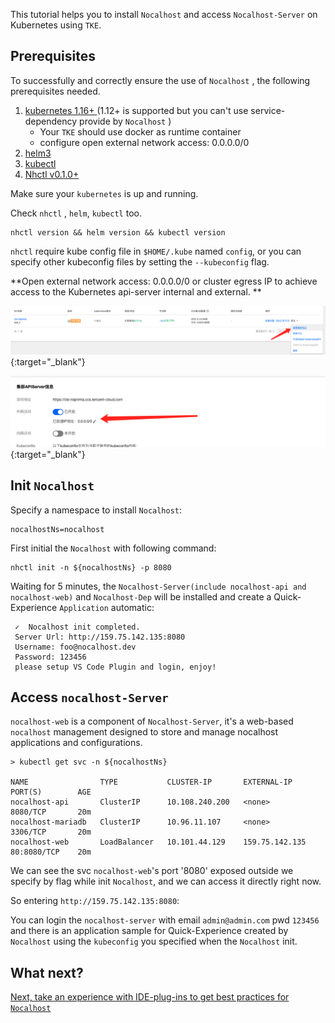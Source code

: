 This tutorial helps you to install `Nocalhost` and access `Nocalhost-Server` on Kubernetes using `TKE`.



## Prerequisites

To successfully and correctly ensure the use of `Nocalhost` , the following prerequisites needed.

1. [kubernetes 1.16+ ](https://minikube.sigs.k8s.io/docs/start/)(1.12+ is supported but you can't use service-dependency provide by `Nocalhost` )
   - Your `TKE` should use docker as runtime container
   - configure open external network access: 0.0.0.0/0 
2. [helm3](https://github.com/helm/helm/releases)
3. [kubectl](https://kubernetes.io/docs/tasks/tools/install-kubectl/)
4. [Nhctl v0.1.0+](https://nocalhost.dev/installation/)



Make sure your `kubernetes` is up and running. 



Check `nhctl` ,  `helm`,  `kubectl` too.

```
nhctl version && helm version && kubectl version
```

`nhctl` require kube config file in `$HOME/.kube` named `config`,  or you can specify other kubeconfig files by setting the `--kubeconfig` flag.



 **Open external network access: 0.0.0.0/0 or cluster egress IP to achieve access to the Kubernetes api-server internal and external. **

[ ![](../assets/images/deployment/tke1.png) ](../assets/images/deployment/tke1.png){:target="_blank"}

[ ![](../assets/images/deployment/tke2.png) ](../assets/images/deployment/tke2.png){:target="_blank"}



## Init `Nocalhost`

Specify a namespace to install `Nocalhost`:

```
nocalhostNs=nocalhost
```



First initial the `Nocalhost` with following command:

```
nhctl init -n ${nocalhostNs} -p 8080
```



Waiting for 5 minutes, the `Nocalhost-Server(include nocalhost-api and nocalhost-web)` and `Nocalhost-Dep` will be installed and create a Quick-Experience `Application` automatic:

```
 ✓  Nocalhost init completed.
 Server Url: http://159.75.142.135:8080
 Username: foo@nocalhost.dev
 Password: 123456
 please setup VS Code Plugin and login, enjoy!
```



## Access `nocalhost-Server`

`nocalhost-web` is a component of `Nocalhost-Server`, it's a web-based `nocalhost` management designed to store and manage nocalhost applications and configurations.



```
> kubectl get svc -n ${nocalhostNs}

NAME                TYPE           CLUSTER-IP       EXTERNAL-IP     PORT(S)        AGE
nocalhost-api       ClusterIP      10.108.240.200   <none>          8080/TCP       20m
nocalhost-mariadb   ClusterIP      10.96.11.107     <none>          3306/TCP       20m
nocalhost-web       LoadBalancer   10.101.44.129    159.75.142.135  80:8080/TCP    20m
```

We can see the svc `nocalhost-web`'s port '8080' exposed outside we specify by flag while init `Nocalhost`, and we can access it directly right now.



So entering `http://159.75.142.135:8080`:



You can login the `nocalhost-server` with email `admin@admin.com` pwd `123456` and there is an application sample for Quick-Experience created by `Nocalhost` using the `kubeconfig` you specified when the `Nocalhost` init.

## What next?

[Next, take an experience with IDE-plug-ins to get best practices for `Nocalhost`](/Tutorials/plugin-best-practices)